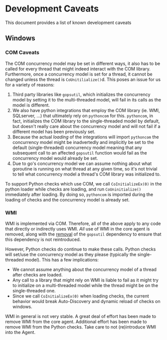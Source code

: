 # Development Caveats

This document provides a list of known development caveats

## Windows

### COM Caveats

The COM concurrency model may be set in different ways, it also has to be called for every thread that might indeed interact with the COM library. Furthermore, once a concurrency model is set for a thread, it cannot be changed unless the thread is `CoUnitilialize()`d. This poses an issue for us for a variety of reasons:
1. Third party libraries like `gopsutil`, which initializes the concurrency model by setting it to the multi-threaded model, will fail in its calls as the model is different.
2. We also have python integrations that employ the COM library (ie. WMI, SQLserver, ...) that ultimately rely on `pythoncom` for this. `pythoncom`, in fact, initializes the COM library to the single-threaded model by default, but doesn't really care about the concurrency model and will not fail if a different model has been previously set. 
3. Because the actual *loading* of the integrations will import `pythoncom` the concurrency model might be inadvertedly and implicitly be set to the default (single-threaded) concurrency model meaning that any subsequent call to an affected `gopsutil` function would fail as the concurrency model would already be set. 
4. Due to go's concurrency model we can assume nothing about what goroutine is running on what thread at any given time, so it's not trivial to tell what concurrency model a thread's COM library was initialized to. 


To support Python checks which use COM, we call  `CoInitializeEx(0)` in the python loader while checks are loading, and run `CoUninitialize()` immediately after loading. By doing so, `pythoncom` is imported during the loading of checks and the concurrency model is already set.
### WMI
WMI is implemented via COM. Therefore, all of the above apply to any code that directly or indirectly uses WMI.  _All_ use of WMI in the core agent is removed, along with the [removal](https://github.com/DataDog/datadog-agent/blob/master/tasks/go.py#L295-L299) of the `gopsutil` dependency to ensure that this dependency is not reintroduced.


However, Python checks do continue to make these calls. Python checks will set/use the concurrency model as they please (typically the single-threaded model). This has a few implications:
- We cannot assume anything about the concurrency model of a thread after checks are loaded. 
- Any call to a library that might rely on WMI is liable to fail as it might try to initialize on a multi-threaded model while the thread might be on the single-threaded one.  
- Since we call `CoInitializeEx(0)` when loading checks, the current behavior would break Auto-Discovery and dynamic reload of checks on windows.

WMI in general is not very stable. A great deal of effort has been made to remove WMI from the core agent.  Additional effort has been made to remove WMI from the Python checks. Take care to not (re)introduce WMI into the Agent.
